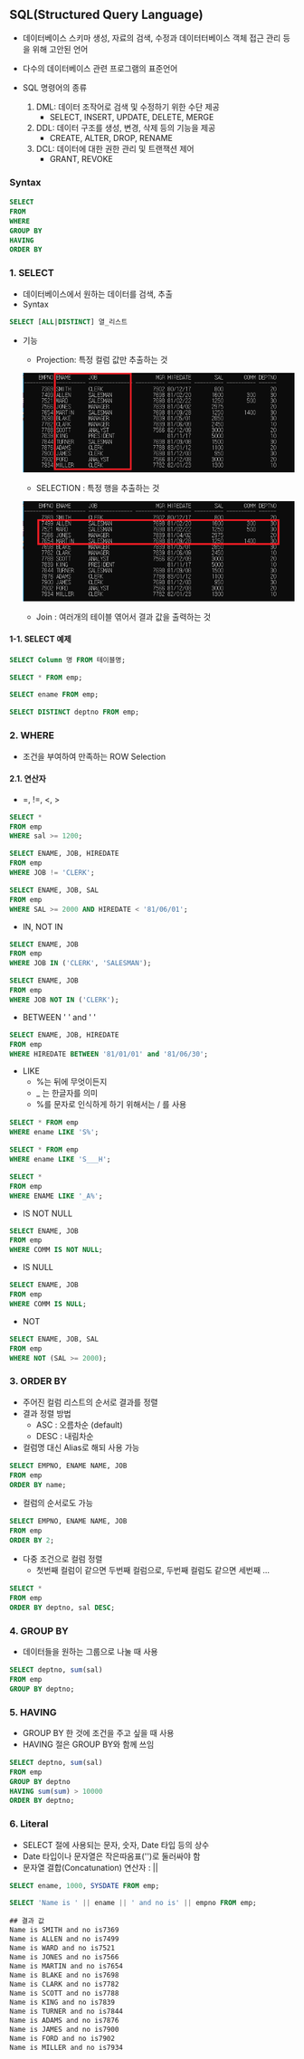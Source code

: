 ## SQL(Structured Query Language)

- 데이터베이스 스키마 생성, 자료의 검색, 수정과 데이터터베이스 객체 접근 관리 등을 위해 고안된 언어
- 다수의 데이터베이스 관련 프로그램의 표준언어

- SQL 명령어의 종류
  1. DML: 데이터 조작어로 검색 및 수정하기 위한 수단 제공
     - SELECT, INSERT, UPDATE, DELETE, MERGE
  2. DDL: 데이터 구조를 생성, 변경, 삭제 등의 기능을 제공
     - CREATE, ALTER, DROP, RENAME
  3. DCL: 데이터에 대한 권한 관리 및 트랜잭션 제어
     - GRANT, REVOKE

### Syntax

```sql
SELECT
FROM
WHERE
GROUP BY
HAVING
ORDER BY
```

### 1. SELECT

- 데이터베이스에서 원하는 데이터를 검색, 추출
- Syntax

```sql
SELECT [ALL|DISTINCT] 열_리스트
```

- 기능

  - Projection: 특정 컬럼 값만 추출하는 것

  ![projection](../image/ORACLE/projection.png)

  - SELECTION : 특정 행을 추출하는 것

  ![SELECTION](../image/ORACLE/selection.png)

  - Join : 여러개의 테이블 엮어서 결과 값을 출력하는 것

#### 1-1. SELECT 예제

```sql
SELECT Column 명 FROM 테이블명;
```

```sql
SELECT * FROM emp;
```

```sql
SELECT ename FROM emp;
```

```sql
SELECT DISTINCT deptno FROM emp;
```

### 2. WHERE

- 조건을 부여하여 만족하는 ROW Selection

#### 2.1. 연산자

- =, !=, <, >

```sql
SELECT *
FROM emp
WHERE sal >= 1200;
```

```sql
SELECT ENAME, JOB, HIREDATE
FROM emp
WHERE JOB != 'CLERK';
```

```sql
SELECT ENAME, JOB, SAL
FROM emp
WHERE SAL >= 2000 AND HIREDATE < '81/06/01';
```

- IN, NOT IN

```sql
SELECT ENAME, JOB
FROM emp
WHERE JOB IN ('CLERK', 'SALESMAN');
```

```sql
SELECT ENAME, JOB
FROM emp
WHERE JOB NOT IN ('CLERK');
```

- BETWEEN ' ' and ' '

```sql
SELECT ENAME, JOB, HIREDATE
FROM emp
WHERE HIREDATE BETWEEN '81/01/01' and '81/06/30';
```

- LIKE
  - %는 뒤에 무엇이든지
  - _ 는 한글자를 의미
  - %를 문자로 인식하게 하기 위해서는 / 를 사용

```sql
SELECT * FROM emp
WHERE ename LIKE 'S%';
```

```sql
SELECT * FROM emp
WHERE ename LIKE 'S___H';
```

```sql
SELECT *
FROM emp
WHERE ENAME LIKE '_A%';
```

- IS NOT NULL

```sql
SELECT ENAME, JOB
FROM emp
WHERE COMM IS NOT NULL;
```

- IS NULL

```sql
SELECT ENAME, JOB
FROM emp
WHERE COMM IS NULL;
```

- NOT

```sql
SELECT ENAME, JOB, SAL
FROM emp
WHERE NOT (SAL >= 2000);
```

### 3. ORDER BY

- 주어진 컬럼 리스트의 순서로 결과를 정렬
- 결과 정렬 방법
  - ASC : 오름차순 (default)
  - DESC : 내림차순
- 컬럼명 대신 Alias로 해되 사용 가능

```sql
SELECT EMPNO, ENAME NAME, JOB
FROM emp
ORDER BY name;
```

- 컬럼의 순서로도 가능

```sql
SELECT EMPNO, ENAME NAME, JOB
FROM emp
ORDER BY 2;
```

- 다중 조건으로 컬럼 정렬
  - 첫번째 컬럼이 같으면 두번째 컬럼으로, 두번째 컬럼도 같으면 세번째 ...

```sql
SELECT *
FROM emp
ORDER BY deptno, sal DESC;
```

### 4. GROUP BY

- 데이터들을 원하는 그룹으로 나눌 때 사용

```sql
SELECT deptno, sum(sal)
FROM emp
GROUP BY deptno;
```

### 5. HAVING

- GROUP BY 한 것에 조건을 주고 싶을 때 사용
- HAVING 절은 GROUP BY와 함께 쓰임

```sql
SELECT deptno, sum(sal)
FROM emp
GROUP BY deptno
HAVING sum(sum) > 10000
ORDER BY deptno;
```

### 6. Literal

- SELECT 절에 사용되는 문자, 숫자, Date 타입 등의 상수
- Date 타입이나 문자열은 작은따옴표('')로 둘러싸야 함
- 문자열 결합(Concatunation) 연산자 : ||

```sql
SELECT ename, 1000, SYSDATE FROM emp;
```

```sql
SELECT 'Name is ' || ename || ' and no is' || empno FROM emp;
```

```shell
## 결과 값
Name is SMITH and no is7369
Name is ALLEN and no is7499
Name is WARD and no is7521
Name is JONES and no is7566
Name is MARTIN and no is7654
Name is BLAKE and no is7698
Name is CLARK and no is7782
Name is SCOTT and no is7788
Name is KING and no is7839
Name is TURNER and no is7844
Name is ADAMS and no is7876
Name is JAMES and no is7900
Name is FORD and no is7902
Name is MILLER and no is7934
```
